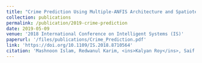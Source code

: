 ```yaml
---
title: "Crime Prediction Using Multiple-ANFIS Architecture and Spatiotemporal Data"
collection: publications
permalink: /publication/2019-crime-prediction
date: 2019-05-09
venue: '2018 International Conference on Intelligent Systems (IS)'
paperurl: '/files/publications/Crime_Prediction.pdf'
link: 'https://doi.org/10.1109/IS.2018.8710564'
citation: 'Mashnoon Islam, Redwanul Karim, <ins>Kalyan Roy</ins>, Saif Mahmood, Sadat Hossain, Rashedur M Rahman.&quot; <i>2018 International Conference on Intelligent Systems (IS)</i>. 58-65. doi:10.1109/IS.2018.8710564'
---
```

